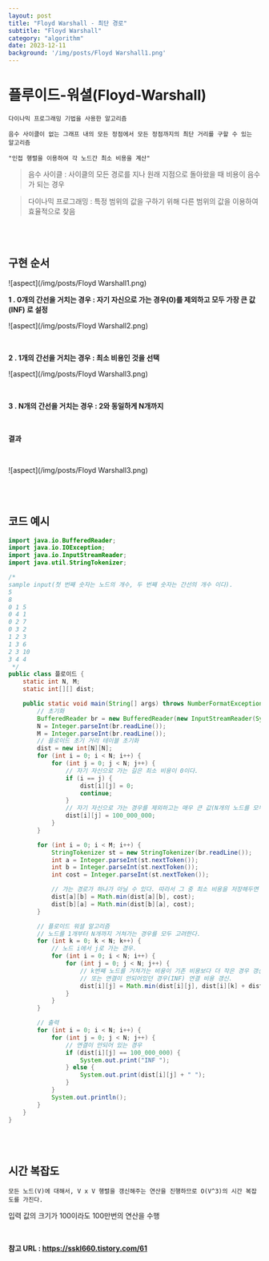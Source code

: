 ```yaml
---
layout: post
title: "Floyd Warshall - 최단 경로"
subtitle: "Floyd Warshall"
category: "algorithm"
date: 2023-12-11
background: '/img/posts/Floyd Warshall1.png'
---
```


# 플루이드-워셜(Floyd-Warshall)

`다이나믹 프로그래밍 기법을 사용한 알고리즘`
<br>

`음수 사이클이 없는 그래프 내의 모든 정점에서 모든 정점까지의 최단 거리를 구할 수 있는 알고리즘`
<br>

`"인접 행렬을 이용하여 각 노드간 최소 비용을 계산"`


> 음수 사이클 : 사이클의 모든 경로를 지나 원래 지점으로 돌아왔을 때 비용이 음수가 되는 경우

> 다이나믹 프로그래밍 : 특정 범위의 값을 구하기 위해 다른 범위의 값을 이용하여 효율적으로 찾음

<br>
<br>

## 구현 순서

![aspect](/img/posts/Floyd Warshall1.png)

**1 . 0개의 간선을 거치는 경우 : 자기 자신으로 가는 경우(0)를 제외하고 모두 가장 큰 값(INF) 로 설정**

![aspect](/img/posts/Floyd Warshall2.png)

<br>

**2 . 1개의 간선을 거치는 경우 : 최소 비용인 것을 선택**

![aspect](/img/posts/Floyd Warshall3.png)

<br>

**3 . N개의 간선을 거치는 경우 : 2와 동일하게 N개까지**

<br>

**결과**

<br> 

![aspect](/img/posts/Floyd Warshall3.png)

<br>
<br>

## 코드 예시

```java
import java.io.BufferedReader;
import java.io.IOException;
import java.io.InputStreamReader;
import java.util.StringTokenizer;

/*
sample input(첫 번째 숫자는 노드의 개수, 두 번째 숫자는 간선의 개수 이다).
5
8
0 1 5
0 4 1
0 2 7
0 3 2
1 2 3
1 3 6
2 3 10
3 4 4
 */
public class 플로이드 {
	static int N, M;
	static int[][] dist;

	public static void main(String[] args) throws NumberFormatException, IOException {
		// 초기화
		BufferedReader br = new BufferedReader(new InputStreamReader(System.in));
		N = Integer.parseInt(br.readLine());
		M = Integer.parseInt(br.readLine());
		// 플로이드 초기 거리 테이블 초기화
		dist = new int[N][N];
		for (int i = 0; i < N; i++) {
			for (int j = 0; j < N; j++) {
				// 자기 자신으로 가는 길은 최소 비용이 0이다.
				if (i == j) {
					dist[i][j] = 0;
					continue;
				}
				// 자기 자신으로 가는 경우를 제외하고는 매우 큰 값(N개의 노드를 모두 거쳐서 가더라도 더 큰 값).
				dist[i][j] = 100_000_000;
			}
		}

		for (int i = 0; i < M; i++) {
			StringTokenizer st = new StringTokenizer(br.readLine());
			int a = Integer.parseInt(st.nextToken());
			int b = Integer.parseInt(st.nextToken());
			int cost = Integer.parseInt(st.nextToken());

			// 가는 경로가 하나가 아닐 수 있다. 따라서 그 중 최소 비용을 저장해두면 된다.
			dist[a][b] = Math.min(dist[a][b], cost);
			dist[b][a] = Math.min(dist[b][a], cost);
		}

		// 플로이드 워셜 알고리즘
		// 노드를 1개부터 N개까지 거쳐가는 경우를 모두 고려한다.
		for (int k = 0; k < N; k++) {
			// 노드 i에서 j로 가는 경우.
			for (int i = 0; i < N; i++) {
				for (int j = 0; j < N; j++) {
					// k번째 노드를 거쳐가는 비용이 기존 비용보다 더 작은 경우 갱신
					// 또는 연결이 안되어있던 경우(INF) 연결 비용 갱신.
					dist[i][j] = Math.min(dist[i][j], dist[i][k] + dist[k][j]);
				}
			}
		}

		// 출력
		for (int i = 0; i < N; i++) {
			for (int j = 0; j < N; j++) {
				// 연결이 안되어 있는 경우
				if (dist[i][j] == 100_000_000) {
					System.out.print("INF ");
				} else {
					System.out.print(dist[i][j] + " ");
				}
			}
			System.out.println();
		}
	}
}
```

<br>
<br>

## 시간 복잡도

`모든 노드(V)에 대해서, V x V 행렬을 갱신해주는 연산을 진행하므로 O(V^3)의 시간 복잡도를 가진다.`

입력 값의 크기가 100이라도 100만번의 연산을 수행


<br> 

**참고 URL : <https://sskl660.tistory.com/61>**

